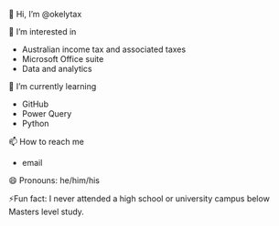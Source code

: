 👋 Hi, I’m @okelytax

👀 I’m interested in
- Australian income tax and associated taxes
- Microsoft Office suite
- Data and analytics
    
🌱 I’m currently learning
- GitHub
- Power Query
- Python
   
📫 How to reach me
- email
   
😄 Pronouns: he/him/his

⚡Fun fact: I never attended a high school or university campus below Masters level study.

<!---
okelytax/okelytax is a ✨ special ✨ repository because its `README.md` (this file) appears on your GitHub profile.
You can click the Preview link to take a look at your changes.
--->
